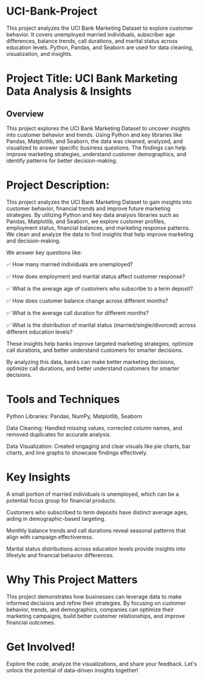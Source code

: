# UCI-Bank-Project
This project analyzes the UCI Bank Marketing Dataset to explore customer behavior. It covers unemployed married individuals, subscriber age differences, balance trends, call durations, and marital status across education levels. Python, Pandas, and Seaborn are used for data cleaning, visualization, and insights.

# Project Title: UCI Bank Marketing Data Analysis & Insights

## Overview
This project explores the UCI Bank Marketing Dataset to uncover insights into customer behavior and trends. Using Python and key libraries like Pandas, Matplotlib, and Seaborn, the data was cleaned, analyzed, and visualized to answer specific business questions. The findings can help improve marketing strategies, understand customer demographics, and identify patterns for better decision-making.

# Project Description:

This project analyzes the UCI Bank Marketing Dataset to gain insights into customer behavior, financial trends and improve future marketing strategies. By utilizing Python and key data analysis libraries such as Pandas, Matplotlib, and Seaborn, we explore customer profiles, employment status, financial balances, and marketing response patterns. We clean and analyze the data to find insights that help improve marketing and decision-making.

We answer key questions like:

✅ How many married individuals are unemployed?

✅ How does employment and marital status affect customer response?

✅ What is the average age of customers who subscribe to a term deposit?

✅ How does customer balance change across different months?

✅ What is the average call duration for different months?

✅ What is the distribution of marital status (married/single/divorced) across different education levels?

These insights help banks improve targeted marketing strategies, optimize call durations, and better understand customers for smarter decisions.

By analyzing this data, banks can make better marketing decisions, optimize call durations, and better understand customers for smarter decisions.

# Tools and Techniques
Python Libraries: Pandas, NumPy, Matplotlib, Seaborn

Data Cleaning: Handled missing values, corrected column names, and removed duplicates for accurate analysis.

Data Visualization: Created engaging and clear visuals like pie charts, bar charts, and line graphs to showcase findings effectively.

# Key Insights
A small portion of married individuals is unemployed, which can be a potential focus group for financial products.

Customers who subscribed to term deposits have distinct average ages, aiding in demographic-based targeting.

Monthly balance trends and call durations reveal seasonal patterns that align with campaign effectiveness.

Marital status distributions across education levels provide insights into lifestyle and financial behavior differences.


# Why This Project Matters
This project demonstrates how businesses can leverage data to make informed decisions and refine their strategies. By focusing on customer behavior, trends, and demographics, companies can optimize their marketing campaigns, build better customer relationships, and improve financial outcomes.

# Get Involved!
Explore the code, analyze the visualizations, and share your feedback. Let's unlock the potential of data-driven insights together!



